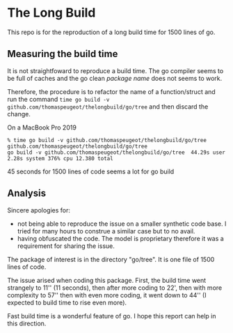 # The Long Build

This repo is for the reproduction of a long build time for 1500 lines of go.

## Measuring the build time

It is not straightfoward to reproduce a build time. The go compiler seems to be full
of caches and the go clean *package name* does not seems to work.

Therefore, the procedure is to refactor the name of a function/struct and run the 
command `time go build -v github.com/thomaspeugeot/thelongbuild/go/tree` and then discard the 
change.

On a MacBook Pro 2019

```
% time go build -v github.com/thomaspeugeot/thelongbuild/go/tree
github.com/thomaspeugeot/thelongbuild/go/tree
go build -v github.com/thomaspeugeot/thelongbuild/go/tree  44.29s user 2.28s system 376% cpu 12.380 total
```

45 seconds for 1500 lines of code seems a lot for go build

## Analysis

Sincere apologies for:

- not being able to reproduce the issue on a smaller synthetic code base. I tried for many hours to construe a similar case but to no avail.
- having obfuscated the code. The model is proprietary therefore it was a requirement for sharing the issue.

The package of interest is in the directory "go/tree". It is one file of 1500 lines of code.

The issue arised when coding this package. First, the build time went strangely to 11'' (11 seconds), then after  more coding to 22', then with more complexity to 57'' then with even more coding, it went down to 44'' (I expected to build time to rise even more).

Fast build time is a wonderful feature of go. I hope this report can help in this direction.
